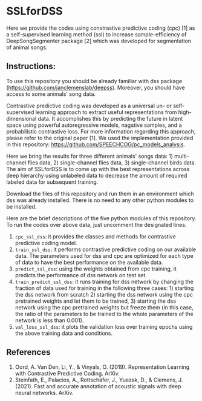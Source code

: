 # SSLforDSS

Here we provide the codes using constrastive predictive coding (cpc) [1] as a self-supervised learning method (ssl) to increase sample-efficiency of DeepSongSegmenter package [2] which was developed for segmentation of animal songs.

## Instructions:
To use this repository you should be already familiar with dss package (https://github.com/janclemenslab/deepss). Moreover, you should have access to some animals' song data.

Contrastive predictive coding was developed as a universal un- or self-supervised learning approach to extract useful representations from high-dimensional data. It accomplishes this by predicting the future in latent space using powerful autoregressive models, nagative samples, and a probabilistic contrastive loss.
For more information regarding this approach, please refer to the original paper [1]. We used the implementation provided in this repository: https://github.com/SPEECHCOG/pc_models_analysis.

Here we bring the results for three different animals' songs data: 1) multi-channel flies data, 2) single-channel flies data, 3) single-channel birds data.
The aim of SSLforDSS is to come up with the best representations across deep hierarchy using unlabeled data to decrease the amount of required labeled data for subsequent training.

Download the files of this repository and run them in an environment which dss was already installed. There is no need to any other python modules to be installed.

Here are the brief descriptions of the five python modules of this repository. To run the codes over above data, just uncomment the designated lines.

1) `cpc_ssl_dss`: it provides the classes and methods for contrastive predictive coding model.
2) `train_ssl_dss`: it performs contrastive predictive coding on our available data. The parameters used for dss and cpc are optimized for each type of data to have the best performance on the available data.
3) `predict_ssl_dss`: using the weights obtained from cpc training, it predicts the performance of dss network on test set.
4) `train_predict_ssl_dss`: it runs training for dss network by changing the fraction of data used for training in the following three cases: 1) starting the dss network from scratch 2) starting the dss network using the cpc pretrained weights and let them to be trained, 3) starting the dss network using the cpc pretrained weights but freeze them (in this case, the ratio of the parameters to be trained to the whole parameters of the network is less than 0.001).
5) `val_loss_ssl_dss`: it plots the validation loss over training epochs using the above training data and conditions.

## References
1. Oord, A. Van Den, Li, Y., & Vinyals, O. (2019). Representation Learning with Contrastive Predictive Coding. ArXiv.
2. Steinfath, E., Palacios, A., Rottschäfer, J., Yuezak, D., & Clemens, J. (2021). Fast and accurate annotation of acoustic signals with deep neural networks. ArXiv.